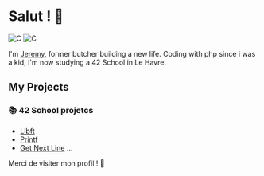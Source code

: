 # Salut ! 👋

![C](https://img.shields.io/badge/language-C-orange)
![C](https://img.shields.io/badge/language-PHP-orange)

I'm [Jeremy](https://github.com/JeremyCheron), former butcher building a new life.
Coding with php since i was a kid, i'm now studying a 42 School in Le Havre.

## My Projects

### 📚 42 School projetcs
- [Libft](https://github.com/JeremyCheron/Libft) 
- [Printf](https://github.com/JeremyCheron/ft_printf)
- [Get Next Line](https://github.com/JeremyCheron/get_next_line)
...

Merci de visiter mon profil ! 🙌

